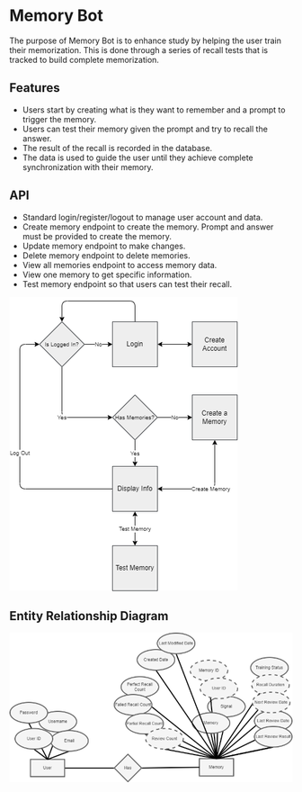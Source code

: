 # Memory Bot

The purpose of Memory Bot is to enhance study by helping the user train their memorization. This is done through a series of recall tests that is tracked to build complete memorization.

## Features

- Users start by creating what is they want to remember and a prompt to trigger the memory.
- Users can test their memory given the prompt and try to recall the answer.
- The result of the recall is recorded in the database.
- The data is used to guide the user until they achieve complete synchronization with their memory.

## API

- Standard login/register/logout to manage user account and data.
- Create memory endpoint to create the memory. Prompt and answer must be provided to create the memory.
- Update memory endpoint to make changes.
- Delete memory endpoint to delete memories.
- View all memories endpoint to access memory data.
- View one memory to get specific information.
- Test memory endpoint so that users can test their recall.

![Application Views](views.png)

## Entity Relationship Diagram

![ERD](erd.png)